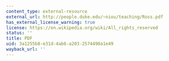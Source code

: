 ```yaml
---
content_type: external-resource
external_url: http://people.duke.edu/~niou/teaching/Ross.pdf
has_external_license_warning: true
license: https://en.wikipedia.org/wiki/All_rights_reserved
status: ''
title: PDF
uid: 3a1255b8-e31d-4ab6-a203-2574490a1e49
wayback_url: ''
---
```


